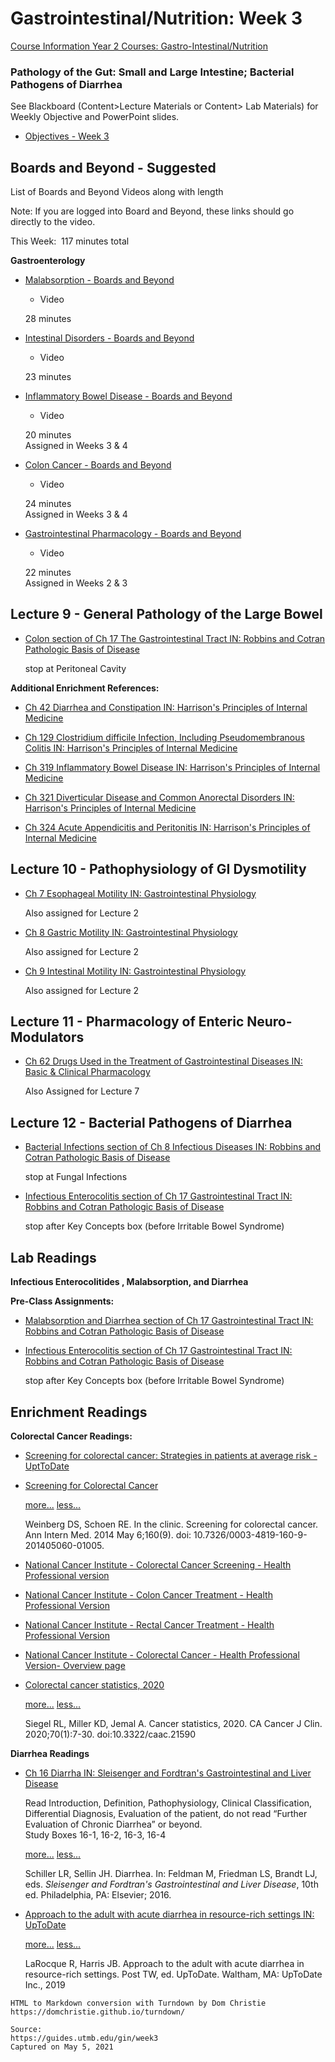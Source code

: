 # Gastrointestinal/Nutrition: Week 3

[Course Information Year 2 Courses: Gastro-Intestinal/Nutrition](/usmle/gin/course-information.html)

### Pathology of the Gut: Small and Large Intestine; Bacterial Pathogens of Diarrhea

See Blackboard (Content>Lecture Materials or Content> Lab Materials) for Weekly Objective and PowerPoint slides.

*   [Objectives - Week 3](https://guides.utmb.edu/ld.php?content_id=58179303)
    

## Boards and Beyond - Suggested

List of Boards and Beyond Videos along with length

Note: If you are logged into Board and Beyond, these links should go directly to the video.

This Week:  117 minutes total

**Gastroenterology**

*   [Malabsorption - Boards and Beyond](https://www.boardsbeyond.com/members/video.cfm?ID=D6BAF65E0B240CE177CF70DA146C8DC8&moduleID=65&subMod=68)
    
    *   Video
    
    28 minutes
    
*   [Intestinal Disorders - Boards and Beyond](https://www.boardsbeyond.com/members/video.cfm?ID=8C19F571E251E61CB8DD3612F26D5ECF&moduleID=65&subMod=68)
    
    *   Video
    
    23 minutes
    
*   [Inflammatory Bowel Disease - Boards and Beyond](https://www.boardsbeyond.com/members/video.cfm?ID=B1A59B315FC9A3002CE38BBE070EC3F5&moduleID=65&subMod=68)
    
    *   Video
    
    20 minutes  
    Assigned in Weeks 3 & 4
    
*   [Colon Cancer - Boards and Beyond](https://www.boardsbeyond.com/members/video.cfm?ID=EDA80A3D5B344BC40F3BC04F65B7A357&moduleID=65&subMod=68)
    
    *   Video
    
    24 minutes  
    Assigned in Weeks 3 & 4
    
*   [Gastrointestinal Pharmacology - Boards and Beyond](https://www.boardsbeyond.com/members/video.cfm?ID=C52F1BD66CC19D05628BD8BF27AF3AD6&moduleID=65&subMod=68)
    
    *   Video
    
    22 minutes  
    Assigned in Weeks 2 & 3
    

## Lecture 9 - General Pathology of the Large Bowel

*   [Colon section of Ch 17 The Gastrointestinal Tract IN: Robbins and Cotran Pathologic Basis of Disease](http://libux.utmb.edu/login?url=https://www.clinicalkey.com/#!/content/book/3-s2.0-B9780323531139000170?scrollTo=%23hl0002945)
    
    stop at Peritoneal Cavity
    

**Additional Enrichment References:**

*   [Ch 42 Diarrhea and Constipation IN: Harrison's Principles of Internal Medicine](http://libux.utmb.edu/login?url=https://accessmedicine.mhmedical.com/content.aspx?bookid=2129&sectionid=192012809)
    
*   [Ch 129 Clostridium difficile Infection, Including Pseudomembranous Colitis IN: Harrison's Principles of Internal Medicine](http://libux.utmb.edu/login?url=https://accessmedicine.mhmedical.com/content.aspx?bookid=2129&sectionid=186949817)
    
*   [Ch 319 Inflammatory Bowel Disease IN: Harrison's Principles of Internal Medicine](http://libux.utmb.edu/login?url=https://accessmedicine.mhmedical.com/content.aspx?bookid=2129&sectionid=192282500)
    
*   [Ch 321 Diverticular Disease and Common Anorectal Disorders IN: Harrison's Principles of Internal Medicine](http://libux.utmb.edu/login?url=https://accessmedicine.mhmedical.com/content.aspx?bookid=2129&sectionid=192282719)
    
*   [Ch 324 Acute Appendicitis and Peritonitis IN: Harrison's Principles of Internal Medicine](http://libux.utmb.edu/login?url=https://accessmedicine.mhmedical.com/content.aspx?bookid=2129&sectionid=192282881)
    

## Lecture 10 - Pathophysiology of GI Dysmotility

*   [Ch 7 Esophageal Motility IN: Gastrointestinal Physiology](http://libux.utmb.edu/login?url=https://accessmedicine.mhmedical.com/content.aspx?bookid=691&sectionid=45431407)
    
    Also assigned for Lecture 2
    
*   [Ch 8 Gastric Motility IN: Gastrointestinal Physiology](http://libux.utmb.edu/login?url=https://accessmedicine.mhmedical.com/content.aspx?bookid=691&sectionid=45431408)
    
    Also assigned for Lecture 2
    
*   [Ch 9 Intestinal Motility IN: Gastrointestinal Physiology](http://libux.utmb.edu/login?url=https://accessmedicine.mhmedical.com/content.aspx?bookid=691&sectionid=45431409)
    
    Also assigned for Lecture 2
    

## Lecture 11 - Pharmacology of Enteric Neuro- Modulators

*   [Ch 62 Drugs Used in the Treatment of Gastrointestinal Diseases IN: Basic & Clinical Pharmacology](http://libux.utmb.edu/login?url=https://accessmedicine.mhmedical.com/content.aspx?bookid=2988&sectionid=250604938)
    
    Also Assigned for Lecture 7
    

## Lecture 12 - Bacterial Pathogens of Diarrhea

*   [Bacterial Infections section of Ch 8 Infectious Diseases IN: Robbins and Cotran Pathologic Basis of Disease](http://libux.utmb.edu/login?url=https://www.clinicalkey.com/#!/content/book/3-s2.0-B978032353113900008X?scrollTo=%23hl0002481)
    
    stop at Fungal Infections
    
*   [Infectious Enterocolitis section of Ch 17 Gastrointestinal Tract IN: Robbins and Cotran Pathologic Basis of Disease](http://libux.utmb.edu/login?url=https://www.clinicalkey.com/#!/content/book/3-s2.0-B9780323531139000170?scrollTo=%23hl0003215)
    
    stop after Key Concepts box (before Irritable Bowel Syndrome)
    

## Lab Readings

**Infectious Enterocolitides , Malabsorption, and Diarrhea**

**Pre-Class Assignments:**

*   [Malabsorption and Diarrhea section of Ch 17 Gastrointestinal Tract IN: Robbins and Cotran Pathologic Basis of Disease](http://libux.utmb.edu/login?url=https://www.clinicalkey.com/#!/content/book/3-s2.0-B9780323531139000170?scrollTo=%23hl0003049)
    
*   [Infectious Enterocolitis section of Ch 17 Gastrointestinal Tract IN: Robbins and Cotran Pathologic Basis of Disease](http://libux.utmb.edu/login?url=https://www.clinicalkey.com/#!/content/book/3-s2.0-B9780323531139000170?scrollTo=%23hl0003215)
    
    stop after Key Concepts box (before Irritable Bowel Syndrome)
    

## Enrichment Readings

**Colorectal Cancer Readings:**

*   [Screening for colorectal cancer: Strategies in patients at average risk - UptToDate](http://libux.utmb.edu/login?url=https://www.uptodate.com/contents/screening-for-colorectal-cancer-strategies-in-patients-at-average-risk?search=Screening%20for%20colorectal%20cancer:%20Strategies%20in%20patients%20at%20average%20risk&source=search_result&selectedTitle=1~150&usage_type=default&display_rank=1)
    
*   [Screening for Colorectal Cancer](http://libux.utmb.edu/login?url=http://annals.org/aim/fullarticle/1867486/screening-colorectal-cancer)
    
    [more...](javascript:void(0);) [less...](javascript:void(0);)
    
    Weinberg DS, Schoen RE. In the clinic. Screening for colorectal cancer. Ann Intern Med. 2014 May 6;160(9). doi: 10.7326/0003-4819-160-9-201405060-01005.
    
*   [National Cancer Institute - Colorectal Cancer Screening - Health Professional version](https://www.cancer.gov/types/colorectal/hp/colorectal-screening-pdq)
    
*   [National Cancer Institute - Colon Cancer Treatment - Health Professional Version](https://www.cancer.gov/types/colorectal/hp/colon-treatment-pdq)
    
*   [National Cancer Institute - Rectal Cancer Treatment - Health Professional Version](https://www.cancer.gov/types/colorectal/hp/rectal-treatment-pdq)
    
*   [National Cancer Institute - Colorectal Cancer - Health Professional Version- Overview page](https://www.cancer.gov/types/colorectal/hp)
    
*   [Colorectal cancer statistics, 2020](https://doi.org/10.3322/caac.21590)
    
    [more...](javascript:void(0);) [less...](javascript:void(0);)
    
    Siegel RL, Miller KD, Jemal A. Cancer statistics, 2020. CA Cancer J Clin. 2020;70(1):7-30. doi:10.3322/caac.21590
    

**Diarrhea Readings**

*   [Ch 16 Diarrha IN: Sleisenger and Fordtran's Gastrointestinal and Liver Disease](http://libux.utmb.edu/login?url=https://www.clinicalkey.com/#!/content/book/3-s2.0-B9781455746927000168)
    
    Read Introduction, Definition, Pathophysiology, Clinical Classification, Differential Diagnosis, Evaluation of the patient, do not read “Further Evaluation of Chronic Diarrhea” or beyond.  
    Study Boxes 16-1, 16-2, 16-3, 16-4
    
    [more...](javascript:void(0);) [less...](javascript:void(0);)
    
    Schiller LR, Sellin JH. Diarrhea. In: Feldman M, Friedman LS, Brandt LJ, eds. _Sleisenger and Fordtran's Gastrointestinal and Liver Disease_, 10th ed. Philadelphia, PA: Elsevier; 2016.
    
*   [Approach to the adult with acute diarrhea in resource-rich settings IN: UpToDate](http://libux.utmb.edu/login?url=https://www.uptodate.com/contents/approach-to-the-adult-with-acute-diarrhea-in-resource-rich-settings)
    
    [more...](javascript:void(0);) [less...](javascript:void(0);)
    
    LaRocque R, Harris JB. Approach to the adult with acute diarrhea in resource-rich settings. Post TW, ed. UpToDate. Waltham, MA: UpToDate Inc., 2019

```
HTML to Markdown conversion with Turndown by Dom Christie
https://domchristie.github.io/turndown/

Source:
https://guides.utmb.edu/gin/week3
Captured on May 5, 2021
```
